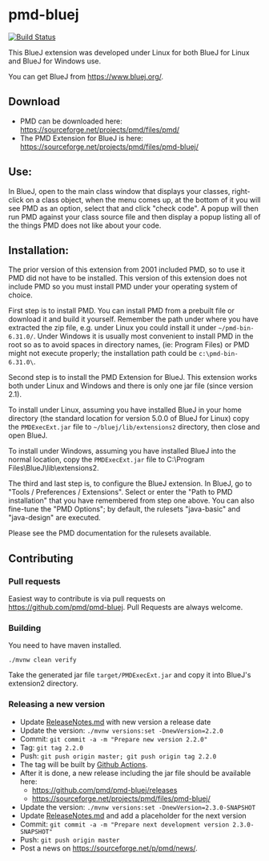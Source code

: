# pmd-bluej

[![Build Status](https://github.com/pmd/pmd-bluej/workflows/Build/badge.svg)](https://github.com/pmd/pmd-bluej/actions)

This BlueJ extension was developed under Linux for both BlueJ for Linux and
BlueJ for Windows use.

You can get BlueJ from <https://www.bluej.org/>.

## Download

*   PMD can be downloaded here: <https://sourceforge.net/projects/pmd/files/pmd/>
*   The PMD Extension for BlueJ is here: <https://sourceforge.net/projects/pmd/files/pmd-bluej/>

## Use:

In BlueJ, open to the main class window that displays your classes, right-click
on a class object, when the menu comes up, at the bottom of it you will see
PMD as an option, select that and click "check code". A popup will then run
PMD against your class source file and then display a popup listing all of
the things PMD does not like about your code.

## Installation:

The prior version of this extension from 2001 included PMD, so to use it PMD
did not have to be installed.  This version of this extension does not include PMD
so you must install PMD under your operating system of choice.

First step is to install PMD.
You can install PMD from a prebuilt file or download it and build it yourself.
Remember the path under where you have extracted
the zip file, e.g. under Linux you could install it under `~/pmd-bin-6.31.0/`.
Under Windows it is usually most convenient to install PMD in the root so as to
avoid spaces in directory names, (ie: Program Files) or PMD might not execute
properly; the installation path could be `c:\pmd-bin-6.31.0\`.

Second step is to install the PMD Extension for BlueJ.
This extension works both under Linux and Windows and there is only one jar file (since version 2.1).

To install under Linux, assuming you have installed BlueJ in your home directory
(the standard location for version 5.0.0 of BlueJ for Linux) copy the
`PMDExecExt.jar` file to `~/bluej/lib/extensions2` directory, then close and open
BlueJ.

To install under Windows, assuming you have installed BlueJ into the normal location,
copy the `PMDExecExt.jar` file to C:\Program Files\BlueJ\lib\extensions2.

The third and last step is, to configure the BlueJ extension. In BlueJ, go to
"Tools / Preferences / Extensions". Select or enter the "Path to PMD installation"
that you have remembered from step one above. You can also fine-tune the
"PMD Options"; by default, the rulesets "java-basic" and "java-design" are
executed.

Please see the PMD documentation for the rulesets available.

## Contributing

### Pull requests

Easiest way to contribute is via pull requests on <https://github.com/pmd/pmd-bluej>. Pull Requests are always
welcome.

### Building

You need to have maven installed.

    ./mvnw clean verify

Take the generated jar file `target/PMDExecExt.jar` and copy it into
BlueJ's extension2 directory.

### Releasing a new version

*   Update [ReleaseNotes.md](https://github.com/pmd/pmd-bluej/blob/master/ReleaseNotes.md)
    with new version a release date
*   Update the version: `./mvnw versions:set -DnewVersion=2.2.0`
*   Commit: `git commit -a -m "Prepare new version 2.2.0"`
*   Tag: `git tag 2.2.0`
*   Push: `git push origin master; git push origin tag 2.2.0`
*   The tag will be built by [Github Actions](https://github.com/pmd/pmd-bluej/actions?query=workflow%3Abuild).
*   After it is done, a new release including the jar file should be available here:
    *   <https://github.com/pmd/pmd-bluej/releases>
    *   <https://sourceforge.net/projects/pmd/files/pmd-bluej/>
*   Update the version: `./mvnw versions:set -DnewVersion=2.3.0-SNAPSHOT`
*   Update [ReleaseNotes.md](https://github.com/pmd/pmd-bluej/blob/master/ReleaseNotes.md)
    and add a placeholder for the next version
*   Commit: `git commit -a -m "Prepare next development version 2.3.0-SNAPSHOT"`
*   Push: `git push origin master`
*   Post a news on <https://sourceforge.net/p/pmd/news/>.
